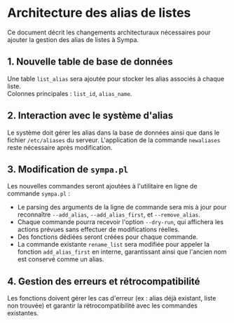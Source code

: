 # Architecture des alias de listes

Ce document décrit les changements architecturaux nécessaires pour ajouter la gestion des alias de listes à Sympa.

## 1. Nouvelle table de base de données

Une table `list_alias` sera ajoutée pour stocker les alias associés à chaque liste.  
Colonnes principales : `list_id`, `alias_name`.

## 2. Interaction avec le système d'alias

Le système doit gérer les alias dans la base de données ainsi que dans le fichier `/etc/aliases` du serveur. L'application de la commande `newaliases` reste nécessaire après modification.

## 3. Modification de `sympa.pl`

Les nouvelles commandes seront ajoutées à l'utilitaire en ligne de commande `sympa.pl` :

- Le parsing des arguments de la ligne de commande sera mis à jour pour reconnaître `--add_alias`, `--add_alias_first`, et `--remove_alias`.
- Chaque commande pourra recevoir l'option `--dry-run`, qui affichera les actions prévues sans effectuer de modifications réelles.
- Des fonctions dédiées seront créées pour chaque commande.
- La commande existante `rename_list` sera modifiée pour appeler la fonction `add_alias_first` en interne, garantissant ainsi que l'ancien nom est conservé comme un alias.

## 4. Gestion des erreurs et rétrocompatibilité

Les fonctions doivent gérer les cas d'erreur (ex : alias déjà existant, liste non trouvée) et garantir la rétrocompatibilité avec les commandes existantes.